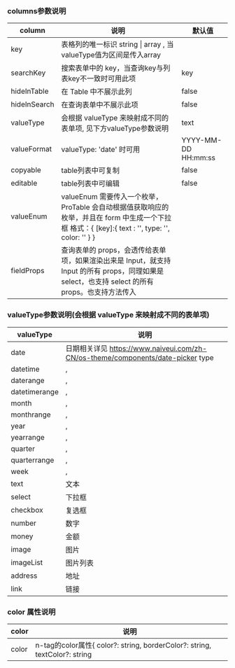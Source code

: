 ### columns参数说明

| column       | 说明                                                                                                                                             | 默认值              |
| ------------ | ------------------------------------------------------------------------------------------------------------------------------------------------ | ------------------- |
| key          | 表格列的唯一标识 string \| array , 当valueType值为区间是传入array                                                                                |                     |
| searchKey    | 搜索表单中的 key，当查询key与列表key不一致时可用此项                                                                                             | key                 |
| hideInTable  | 在 Table 中不展示此列                                                                                                                            | false               |
| hideInSearch | 在查询表单中不展示此项                                                                                                                           | false               |
| valueType    | 会根据 valueType 来映射成不同的表单项, 见下方valueType参数说明                                                                                   | text                |
| valueFormat  | valueType: 'date' 时可用                                                                                                                         | YYYY-MM-DD HH:mm:ss |
| copyable     | table列表中可复制                                                                                                                                | false               |
| editable     | table列表中可编辑                                                                                                                                | false               |
| valueEnum    | valueEnum 需要传入一个枚举，ProTable 会自动根据值获取响应的枚举，并且在 form 中生成一个下拉框 格式：{ [key]:{ text : '', type: '', color: '' } } |                     |
| fieldProps   | 查询表单的 props，会透传给表单项，如果渲染出来是 Input，就支持 Input 的所有 props，同理如果是 select，也支持 select 的所有 props。也支持方法传入 |                     |

### valueType参数说明(会根据 valueType 来映射成不同的表单项)

| valueType     | 说明                                                                            |
| ------------- | ------------------------------------------------------------------------------- |
| date          | 日期相关详见 https://www.naiveui.com/zh-CN/os-theme/components/date-picker type |
| datetime      | ,                                                                               |
| daterange     | ,                                                                               |
| datetimerange | ,                                                                               |
| month         | ,                                                                               |
| monthrange    | ,                                                                               |
| year          | ,                                                                               |
| yearrange     | ,                                                                               |
| quarter       | ,                                                                               |
| quarterrange  | ,                                                                               |
| week          | ,                                                                               |
| text          | 文本                                                                            |
| select        | 下拉框                                                                          |
| checkbox      | 复选框                                                                          |
| number        | 数字                                                                            |
| money         | 金额                                                                            |
| image         | 图片                                                                            |
| imageList     | 图片列表                                                                        |
| address       | 地址                                                                            |
| link          | 链接                                                                            |

### color 属性说明

| color | 说明                                                                       |
| ----- | -------------------------------------------------------------------------- |
| color | n-tag的color属性{ color?: string, borderColor?: string, textColor?: string |
